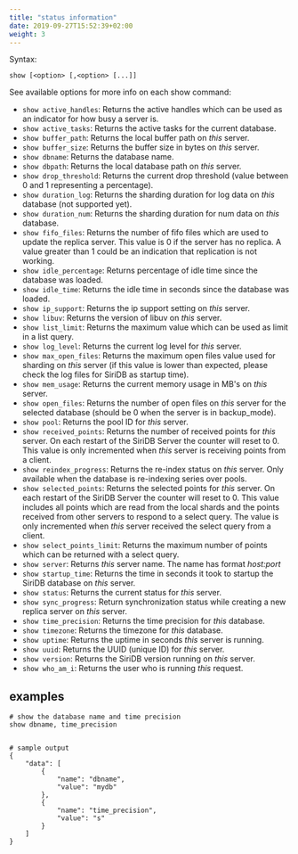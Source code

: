 ```yaml
---
title: "status information"
date: 2019-09-27T15:52:39+02:00
weight: 3
---
```


Syntax:

	show [<option> [,<option> [...]]

See available options for more info on each show command:

- `show active_handles`: Returns the active handles which can be used as an indicator for how busy a server is.
- `show active_tasks`: Returns the active tasks for the current database.
- `show buffer_path`: Returns the local buffer path on *this* server.
- `show buffer_size`: Returns the buffer size in bytes on *this* server.
- `show dbname`: Returns the database name.
- `show dbpath`: Returns the local database path on *this* server.
- `show drop_threshold`: Returns the current drop threshold (value between 0 and 1 representing a percentage).
- `show duration_log`: Returns the sharding duration for log data on *this* database (not supported yet).
- `show duration_num`: Returns the sharding duration for num data on *this* database.
- `show fifo_files`: Returns the number of fifo files which are used to update the replica server. This value is 0 if the server has no replica. A value greater than 1 could be an indication that replication is not working.
- `show idle_percentage`: Returns percentage of idle time since the database was loaded.
- `show idle_time`: Returns the idle time in seconds since the database was loaded.
- `show ip_support`: Returns the ip support setting on *this* server.
- `show libuv`: Returns the version of libuv on *this* server.
- `show list_limit`: Returns the maximum value which can be used as limit in a list query.
- `show log_level`: Returns the current log level for *this* server.
- `show max_open_files`: Returns the maximum open files value used for sharding on *this* server (if this value is lower than expected, please check the log files for SiriDB as startup time).
- `show mem_usage`: Returns the current memory usage in MB's on *this* server.
- `show open_files`: Returns the number of open files on *this* server for the selected database (should be 0 when the server is in backup_mode).
- `show pool`: Returns the pool ID for *this* server.
- `show received_points`: Returns the number of received points for *this* server. On each restart of the SiriDB Server the counter will reset to 0. This value is only incremented when *this* server is receiving points from a client.
- `show reindex_progress`: Returns the re-index status on *this* server. Only available when the database is re-indexing series over pools.
- `show selected_points`: Returns the selected points for *this* server. On each restart of the SiriDB Server the counter will reset to 0. This value includes all points which are read from the local shards and the points received from other servers to respond to a select query. The value is only incremented when *this* server received the select query from a client.
- `show select_points_limit`: Returns the maximum number of points which can be returned with a select query.
- `show server`: Returns *this* server name. The name has format *host:port*
- `show startup_time`: Returns the time in seconds it took to startup the SiriDB database on *this* server.
- `show status`: Returns the current status for *this* server.
- `show sync_progress`: Return synchronization status while creating a new replica server on *this* server.
- `show time_precision`: Returns the time precision for *this* database.
- `show timezone`: Returns the timezone for *this* database.
- `show uptime`: Returns the uptime in seconds *this* server is running.
- `show uuid`: Returns the UUID (unique ID) for *this* server.
- `show version`: Returns the SiriDB version running on *this* server.
- `show who_am_i`: Returns the user who is running *this* request.

examples
--------

	# show the database name and time precision
	show dbname, time_precision


	# sample output
	{
		"data": [
			{
				"name": "dbname",
				"value": "mydb"
			},
			{
				"name": "time_precision",
				"value": "s"
			}
		]
	}
